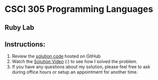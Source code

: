 # CSCI 305 Programming Languages

## Ruby Lab

## Instructions:

1. Review the [solution code](https://github.com/CSCI305/csci305-ml-lab/blob/master/ml_lab.sml) hosted on GitHub
2. Watch the [Solution Video]() (:) to see how I solved the problem.
3. If you have any questions about my solution, please feel free to ask during office hours or setup an appointment for another time.
